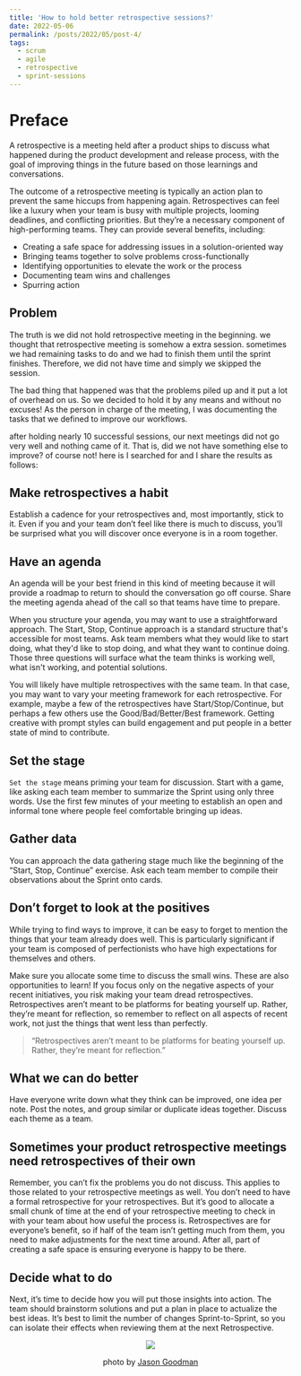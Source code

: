 ```yaml
---
title: 'How to hold better retrospective sessions?'
date: 2022-05-06
permalink: /posts/2022/05/post-4/
tags:
  - scrum
  - agile
  - retrospective
  - sprint-sessions
---
```


Preface
======
A retrospective is a meeting held after a product ships to discuss what happened during the product development and release process, with the goal of improving things in the future based on those learnings and conversations.

The outcome of a retrospective meeting is typically an action plan to prevent the same hiccups from happening again. Retrospectives can feel like a luxury when your team is busy with multiple projects, looming deadlines, and conflicting priorities. But they’re a necessary component of high-performing teams. They can provide several benefits, including:

* Creating a safe space for addressing issues in a solution-oriented way
* Bringing teams together to solve problems cross-functionally
* Identifying opportunities to elevate the work or the process
* Documenting team wins and challenges
* Spurring action

## Problem

The truth is we did not hold retrospective meeting in the beginning. we thought that retrospective meeting is somehow a extra session. sometimes we had remaining tasks to do and we had to finish them until the sprint finishes. Therefore, we did not have time and simply we skipped the session.

The bad thing that happened was that the problems piled up and it put a lot of overhead on us. So we decided to hold it by any means and without no excuses! As the person in charge of the meeting, I was documenting the tasks that we defined to improve our workflows.

after holding nearly 10 successful sessions, our next meetings did not go very well and nothing came of it. That is, did we not have something else to improve? of course not! here is I searched for and I share the results as follows:

## Make retrospectives a habit

Establish a cadence for your retrospectives and, most importantly, stick to it. Even if you and your team don’t feel like there is much to discuss, you’ll be surprised what you will discover once everyone is in a room together.

## Have an agenda

An agenda will be your best friend in this kind of meeting because it will provide a roadmap to return to should the conversation go off course. Share the meeting agenda ahead of the call so that teams have time to prepare.

When you structure your agenda, you may want to use a straightforward approach. The Start, Stop, Continue approach is a standard structure that's accessible for most teams. Ask team members what they would like to start doing, what they'd like to stop doing, and what they want to continue doing. Those three questions will surface what the team thinks is working well, what isn't working, and potential solutions.

You will likely have multiple retrospectives with the same team. In that case, you may want to vary your meeting framework for each retrospective. For example, maybe a few of the retrospectives have Start/Stop/Continue, but perhaps a few others use the Good/Bad/Better/Best framework. Getting creative with prompt styles can build engagement and put people in a better state of mind to contribute.

## Set the stage

`Set the stage` means priming your team for discussion. Start with a game, like asking each team member to summarize the Sprint using only three words. Use the first few minutes of your meeting to establish an open and informal tone where people feel comfortable bringing up ideas.

## Gather data

You can approach the data gathering stage much like the beginning of the “Start, Stop, Continue” exercise. Ask each team member to compile their observations about the Sprint onto cards.

##  Don’t forget to look at the positives

While trying to find ways to improve, it can be easy to forget to mention the things that your team already does well. This is particularly significant if your team is composed of perfectionists who have high expectations for themselves and others.

Make sure you allocate some time to discuss the small wins. These are also opportunities to learn! If you focus only on the negative aspects of your recent initiatives, you risk making your team dread retrospectives. Retrospectives aren’t meant to be platforms for beating yourself up. Rather, they’re meant for reflection, so remember to reflect on all aspects of recent work, not just the things that went less than perfectly.

> “Retrospectives aren’t meant to be platforms for beating yourself up. Rather, they’re meant for reflection.”

## What we can do better

Have everyone write down what they think can be improved, one idea per note. Post the notes, and group similar or duplicate ideas together. Discuss each theme as a team.

## Sometimes your product retrospective meetings need retrospectives of their own

Remember, you can’t fix the problems you do not discuss. This applies to those related to your retrospective meetings as well. You don’t need to have a formal retrospective for your retrospectives. But it’s good to allocate a small chunk of time at the end of your retrospective meeting to check in with your team about how useful the process is. Retrospectives are for everyone’s benefit, so if half of the team isn’t getting much from them, you need to make adjustments for the next time around. After all, part of creating a safe space is ensuring everyone is happy to be there.

## Decide what to do

Next, it’s time to decide how you will put those insights into action. The team should brainstorm solutions and put a plan in place to actualize the best ideas. It’s best to limit the number of changes Sprint-to-Sprint, so you can isolate their effects when reviewing them at the next Retrospective.


<p align="center">
<img src="https://images.unsplash.com/photo-1552581234-26160f608093?ixlib=rb-1.2.1&ixid=MnwxMjA3fDB8MHxwaG90by1wYWdlfHx8fGVufDB8fHx8&auto=format&fit=crop&w=1470&q=80">
</p>
<p align="center">
photo by <a href="https://unsplash.com/@jasongoodman_youxventures">Jason Goodman</a>
</p>